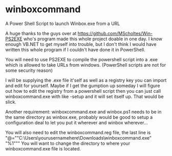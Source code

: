 # winboxcommand
A Power Shell Script to launch Winbox.exe from a URL

A huge thanks to the guys over at https://github.com/MScholtes/Win-PS2EXE who's program made this whole project doable in one day. I know enough VB.NET to get myself into trouble, but I don't think I would have written this whole program if I couldn't have done it in PowerShell. 

You will need to use PS2EXE to compile the powershell script into a .exe which is allowed to take URLs from windows. (PowerShell scripts are not for some security reason)

I will be supplying the .exe file it'self as well as a registry key you can import and edit for yourself. Maybe if I get the gumption up someday I will figure out how to edit the registry from a powershell script then you can just call winboxcommand.exe with like -setup and it will set itself up. That would be slick.

Another requirement: winboxcommand.exe and winbox.ps1 needs to be in the same directory as winbox.exe, probably would be good to setup a configuration deal to let you put it wherever and winbox wherever... 

You will also need to edit the winboxcommand.reg file, the last line is "@="\"C:\\Users\\yourusernamehere\\Downloads\\winboxcommand.exe\" \"%1\""" 
You will want to change the directory to where your winboxcommand.exe file is located. 
